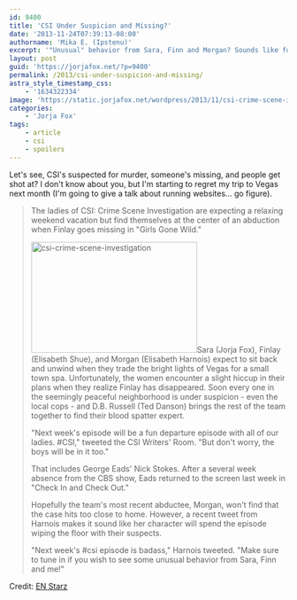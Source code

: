 ```yaml
---
id: 9400
title: 'CSI Under Suspicion and Missing?'
date: '2013-11-24T07:39:13-08:00'
authorname: 'Mika E. (Ipstenu)'
excerpt: '"Unusual" behavior from Sara, Finn and Morgan? Sounds like fun!'
layout: post
guid: 'https://jorjafox.net/?p=9400'
permalink: /2013/csi-under-suspicion-and-missing/
astra_style_timestamp_css:
    - '1634322334'
image: 'https://static.jorjafox.net/wordpress/2013/11/csi-crime-scene-investigation.jpg'
categories:
    - 'Jorja Fox'
tags:
    - article
    - csi
    - spoilers
---
```


Let's see, CSI's suspected for murder, someone's missing, and people get shot at? I don't know about you, but I'm starting to regret my trip to Vegas next month (I'm going to give a talk about running websites... go figure).
<blockquote>The ladies of CSI: Crime Scene Investigation are expecting a relaxing weekend vacation but find themselves at the center of an abduction when Finlay goes missing in "Girls Gone Wild."

<img class="alignright size-medium wp-image-9401" alt="csi-crime-scene-investigation" src="//static.jorjafox.net/wordpress/2013/11/csi-crime-scene-investigation-300x200.jpg" width="300" height="200" />Sara (Jorja Fox), Finlay (Elisabeth Shue), and Morgan (Elisabeth Harnois) expect to sit back and unwind when they trade the bright lights of Vegas for a small town spa. Unfortunately, the women encounter a slight hiccup in their plans when they realize Finlay has disappeared. Soon every one in the seemingly peaceful neighborhood is under suspicion - even the local cops - and D.B. Russell (Ted Danson) brings the rest of the team together to find their blood spatter expert.

"Next week's episode will be a fun departure episode with all of our ladies. #CSI," tweeted the CSI Writers' Room. "But don't worry, the boys will be in it too."

That includes George Eads' Nick Stokes. After a several week absence from the CBS show, Eads returned to the screen last week in "Check In and Check Out."

Hopefully the team's most recent abductee, Morgan, won't find that the case hits too close to home. However, a recent tweet from Harnois makes it sound like her character will spend the episode wiping the floor with their suspects.

"Next week's #csi episode is badass," Harnois tweeted. "Make sure to tune in if you wish to see some unusual behavior from Sara, Finn and me!"</blockquote>
Credit: <a href="http://www.enstarz.com/articles/29614/20131123/csi-season-14-spoilers-las-vegas-team-member-goes-missing-cops-are-under-suspicion-in-girls-gone-wild-video.htm">EN Starz</a>
